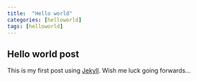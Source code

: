```yaml
---
title:  "Hello world"
categories: [helloworld]
tags: [helloworld]
---
```


## Hello world post

This is my first post using [Jekyll](https://jekyllrb.com). Wish me luck going forwards...